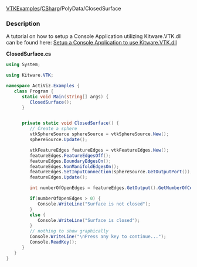 [VTKExamples](Home)/[CSharp](CSharp)/PolyData/ClosedSurface

### Description
A tutorial on how to setup a Console Application utilizing Kitware.VTK.dll can be found here: [Setup a Console Application to use Kitware.VTK.dll](http://www.vtk.org/Wiki/VTK/CSharp/ActiViz.NET)<br />

**ClosedSurface.cs**
```csharp
using System;

using Kitware.VTK;

namespace ActiViz.Examples {
   class Program {
      static void Main(string[] args) {
         ClosedSurface();
      }


      private static void ClosedSurface() {
         // Create a sphere
         vtkSphereSource sphereSource = vtkSphereSource.New();
         sphereSource.Update();

         vtkFeatureEdges featureEdges = vtkFeatureEdges.New();
         featureEdges.FeatureEdgesOff();
         featureEdges.BoundaryEdgesOn();
         featureEdges.NonManifoldEdgesOn();
         featureEdges.SetInputConnection(sphereSource.GetOutputPort());
         featureEdges.Update();

         int numberOfOpenEdges = featureEdges.GetOutput().GetNumberOfCells();

         if(numberOfOpenEdges > 0) {
            Console.WriteLine("Surface is not closed");
         }
         else {
            Console.WriteLine("Surface is closed");
         }
         // nothing to show graphically
         Console.WriteLine("\nPress any key to continue...");
         Console.ReadKey();
      }
   }
}
```
